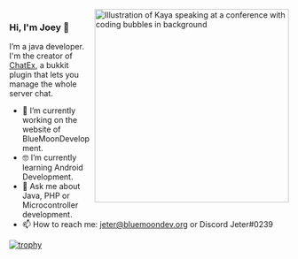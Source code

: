<img align="right" src="https://bluemoondev.org/img/theJeterLP-transparent.png" alt="Illustration of Kaya speaking at a conference with coding bubbles in background" width=350px height=350px/>

### Hi, I'm Joey 👋

I’m a java developer. I'm the creator of [ChatEx](https://github.com/thejeterlp/chatex), a bukkit plugin that lets you manage the whole server chat.
- 📱  I’m currently working on the website of BlueMoonDevelopment.
- 🤓 I’m currently learning Android Development.
- 💬  Ask me about Java, PHP or Microcontroller development.
- 📫  How to reach me: jeter@bluemoondev.org or Discord Jeter#0239

[![trophy](https://github-profile-trophy.vercel.app/?username=ryo-ma)](https://github.com/ryo-ma/github-profile-trophy)
